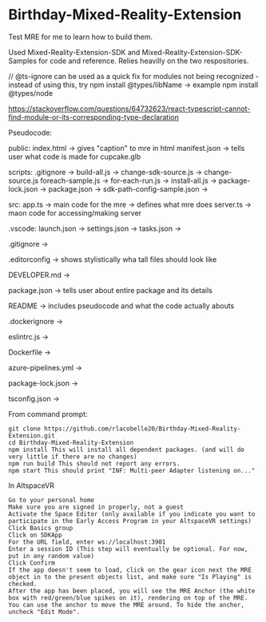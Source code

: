 # Birthday-Mixed-Reality-Extension
Test MRE for me to learn how to build them.

Used Mixed-Reality-Extension-SDK and Mixed-Reality-Extension-SDK-Samples for code and reference. 
Relies heavilly on the two respositories.

// @ts-ignore  can be used as a quick fix for modules not being recognized
    - instead of using this, try npm install @types/libName -> example npm install @types/node

https://stackoverflow.com/questions/64732623/react-typescript-cannot-find-module-or-its-corresponding-type-declaration

Pseudocode:

public:
    index.html -> gives "caption" to mre in html
    manifest.json -> tells user what code is made for
    cupcake.glb

scripts:
    .gitignore ->
    build-all.js ->
    change-sdk-source.js -> change-source.js
    foreach-sample.js -> for-each-run.js ->
    install-all.js -> 
    package-lock.json ->
    package.json ->
    sdk-path-config-sample.json ->

src:
    app.ts -> main code for the mre -> defines what mre does
    server.ts -> maon code for accessing/making server

.vscode:
    launch.json ->
    settings.json ->
    tasks.json ->

.gitignore ->

.editorconfig -> shows stylistically wha tall files should look like

DEVELOPER.md ->

package.json -> tells user about entire package and its details

README -> includes pseudocode and what the code actually abouts

.dockerignore ->

eslintrc.js -> 

Dockerfile ->

azure-pipelines.yml ->

package-lock.json ->

tsconfig.json ->


From command prompt:

    git clone https://github.com/rlacobelle20/Birthday-Mixed-Reality-Extension.git
    cd Birthday-Mixed-Reality-Extension
    npm install This will install all dependent packages. (and will do very little if there are no changes)
    npm run build This should not report any errors.
    npm start This should print "INF: Multi-peer Adapter listening on..."

In AltspaceVR

    Go to your personal home
    Make sure you are signed in properly, not a guest
    Activate the Space Editor (only available if you indicate you want to participate in the Early Access Program in your AltspaceVR settings)
    Click Basics group
    Click on SDKApp
    For the URL field, enter ws://localhost:3901
    Enter a session ID (This step will eventually be optional. For now, put in any random value)
    Click Confirm
    If the app doesn't seem to load, click on the gear icon next the MRE object in to the present objects list, and make sure "Is Playing" is checked.
    After the app has been placed, you will see the MRE Anchor (the white box with red/green/blue spikes on it), rendering on top of the MRE. You can use the anchor to move the MRE around. To hide the anchor, uncheck "Edit Mode".